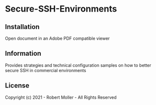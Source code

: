 # Secure-SSH-Environments

## Installation

Open document in an Adobe PDF compatible viewer

## Information

Provides strategies and technical configuration samples on how to better secure SSH in commercial environments

## License

Copyright (c) 2021 - Robert Moller - All Rights Reserved
